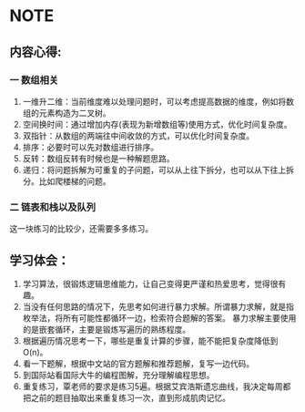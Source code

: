 # NOTE
## 内容心得:  
### 一 数组相关  
1. 一维升二维：当前维度难以处理问题时，可以考虑提高数据的维度，例如将数组的元素构造为二叉树。
2. 空间换时间：通过增加内存(表现为新增数组等)使用方式，优化时间复杂度。
3. 双指针：从数组的两端往中间收敛的方式，可以优化时间复杂度。
4. 排序：必要时可以先对数组进行排序。
5. 反转：数组反转有时候也是一种解题思路。
6. 递归：将问题拆解为可重复的子问题，可以从上往下拆分，也可以从下往上拆分。比如爬楼梯的问题。
  
  
### 二 链表和栈以及队列
这一块练习的比较少，还需要多多练习。
  
  
## 学习体会：
1. 学习算法，很锻炼逻辑思维能力，让自己变得更严谨和热爱思考，觉得很有趣。
2. 当没有任何思路的情况下，先思考如何进行暴力求解。所谓暴力求解，就是指枚举法，将所有可能性都循环一边，检索符合题解的答案。
暴力求解主要使用的是嵌套循环，主要是锻炼写遍历的熟练程度。
3. 根据遍历情况思考一下，哪些是重复计算的步骤，能不能把复杂度降低到O(n)。
4. 看一下题解，根据中文站的官方题解和推荐题解，复写一边代码。
5. 到国际站看国际大牛的编程图解，充分理解编程思想。
6. 重复练习，覃老师的要求是练习5遍。根据艾宾浩斯遗忘曲线，我决定每周都把之前的题目抽取出来重复练习一次，直到形成肌肉记忆。
